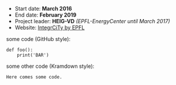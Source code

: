 * Start date: **March 2016**
* End date: **February 2019**
* Project leader: **HEIG-VD** _(EPFL-EnergyCenter until March 2017)_
* Website: [IntegrCiTy by EPFL](http://energycenter.epfl.ch/integrcity "IntegrCiTy's Homepage")

some code (GitHub style):
```
def foo():
    print('BAR')
```

some other code (Kramdown style):
~~~~~~~~
Here comes some code.
~~~~~~~~